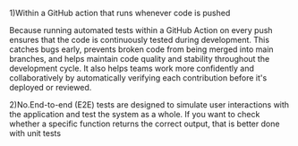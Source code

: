 1)Within a GitHub action that runs whenever code is pushed


Because running automated tests within a GitHub Action on every push ensures that the code is continuously tested during development. This catches bugs early, prevents broken code from being merged into main branches, and helps maintain code quality and stability throughout the development cycle. It also helps teams work more confidently and collaboratively by automatically verifying each contribution before it's deployed or reviewed.

2)No.End-to-end (E2E) tests are designed to simulate user interactions with the application and test the system as a whole. If you want to check whether a specific function returns the correct output, that is better done with unit tests
